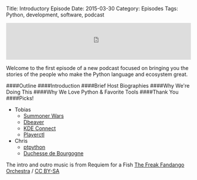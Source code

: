 Title: Introductory Episode
Date: 2015-03-30
Category: Episodes
Tags: Python, development, software, podcast

<iframe id="audio_iframe" src="http://www.podbean.com/media/player/fnm29-54eb7d/initByJs/1/auto/1?skin=103" width="100%" height="100" frameborder="0" scrolling="no"></iframe>

Welcome to the first episode of a new podcast focused on bringing you the stories of the people who make the Python language and ecosystem great.

####Outline
####Introduction
####Brief Host Biographies
####Why We're Doing This
####Why We Love Python & Favorite Tools
####Thank You
####Picks!
  * Tobias
    - [Summoner Wars](http://www.amazon.com/gp/product/B005E7A3OM/ref=as_li_tl?ie=UTF8&camp=1789&creative=390957&creativeASIN=B005E7A3OM&linkCode=as2&tag=renaidev-20&linkId=IFYC5LWSEFBOSQ7K)
    - [Dbeaver](http://dbeaver.jkiss.org/)
    - [KDE Connect](https://community.kde.org/KDEConnect)
    - [Playerctl](https://github.com/acrisci/playerctl)
  * Chris
    - [ptpython](https://github.com/jonathanslenders/ptpython)
    - [Duchesse de Bourgogne](http://en.wikipedia.org/wiki/Duchesse_de_Bourgogne_%28beer%29)

The intro and outro music is from Requiem for a Fish [The Freak Fandango Orchestra](http://freemusicarchive.org/music/The_Freak_Fandango_Orchestra/)  / [CC BY-SA](http://creativecommons.org/licenses/by-sa/3.0/)
